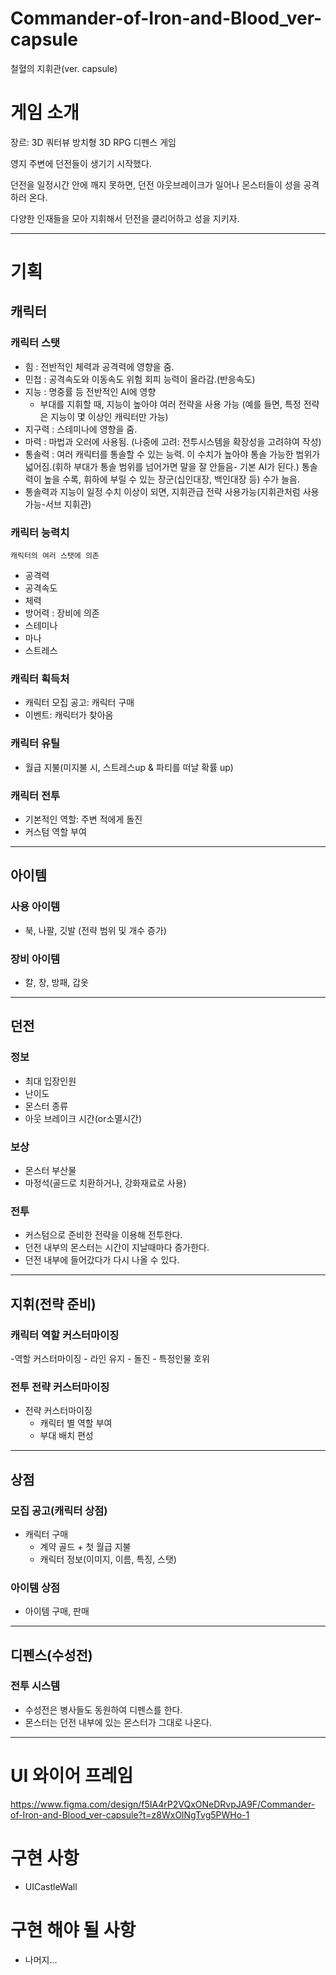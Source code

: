 # Commander-of-Iron-and-Blood_ver-capsule
 철혈의 지휘관(ver. capsule)

# 게임 소개
 
장르: 3D 쿼터뷰 방치형 3D RPG 디펜스 게임

영지 주변에 던전들이 생기기 시작했다.

던전을 일정시간 안에 깨지 못하면, 던전 아웃브레이크가 일어나 몬스터들이 성을 공격하러 온다.

다양한 인재들을 모아 지휘해서 던전을 클리어하고 성을 지키자.



---
# 기획
## 캐릭터
### 캐릭터 스탯
- 힘 : 전반적인 체력과 공격력에 영향을 줌.
- 민첩 : 공격속도와 이동속도 위험 회피 능력이 올라감.(반응속도)
- 지능 : 명중률 등 전반적인 AI에 영향
	+ 부대를 지휘할 때, 지능이 높아야 여러 전략을 사용 가능
		(예를 들면, 특정 전략은 지능이 몇 이상인 캐릭터만 가능)
- 지구력 : 스테미나에 영향을 줌.
- 마력 : 마법과 오러에 사용됨. (나중에 고려: 전투시스템을 확장성을 고려햐여 작성)
- 통솔력 : 여러 캐릭터를 통솔할 수 있는 능력.
	이 수치가 높아야 통솔 가능한 범위가 넓어짐.(휘하 부대가 통솔 범위를 넘어가면 말을 잘 안들음- 기본 AI가 된다.)
	통솔력이 높을 수록, 휘하에 부릴 수 있는 장군(십인대장, 백인대장 등) 수가 늘음.
- 통솔력과 지능이 일정 수치 이상이 되면, 지휘관급 전략 사용가능(지휘관처럼 사용 가능-서브 지휘관)

### 캐릭터 능력치
	캐릭터의 여러 스탯에 의존
- 공격력
- 공격속도
- 체력
- 방어력 : 장비에 의존
- 스테미나
- 마나
- 스트레스

### 캐릭터 획득처
- 캐릭터 모집 공고: 캐릭터 구매
- 이벤트: 캐릭터가 찾아옴

### 캐릭터 유틸
- 월급 지불(미지불 시, 스트레스up & 파티를 떠날 확률 up)

### 캐릭터 전투
- 기본적인 역할: 주변 적에게 돌진
- 커스텀 역할 부여

---
## 아이템
### 사용 아이템
- 북, 나팔, 깃발 (전략 범위 및 개수 증가)
### 장비 아이템
- 칼, 창, 방패, 갑옷

---
## 던전
### 정보
- 최대 입장인원
- 난이도
- 몬스터 종류
- 아웃 브레이크 시간(or소멸시간)

### 보상
- 몬스터 부산물
- 마정석(골드로 치환하거나, 강화재료로 사용)

### 전투
- 커스텀으로 준비한 전략을 이용해 전투한다.
- 던전 내부의 몬스터는 시간이 지날때마다 증가한다.
- 던전 내부에 들어갔다가 다시 나올 수 있다.

---
## 지휘(전략 준비)
### 캐릭터 역할 커스터마이징
-역할 커스터마이징
	- 라인 유지
	- 돌진
	- 특정인물 호위
### 전투 전략 커스터마이징
- 전략 커스터마이징
	- 캐릭터 별 역할 부여
	- 부대 배치 편성

---
## 상점
### 모집 공고(캐릭터 상점)
- 캐릭터 구매
	- 계약 골드 + 첫 월급 지불
	- 캐릭터 정보(이미지, 이름, 특징, 스탯)
### 아이템 상점
- 아이템 구매, 판매

---
## 디펜스(수성전)
### 전투 시스템
- 수성전은 병사들도 동원하여 디펜스를 한다.
- 몬스터는 던전 내부에 있는 몬스터가 그대로 나온다.

---
# UI 와이어 프레임
  https://www.figma.com/design/f5IA4rP2VQxONeDRvpJA9F/Commander-of-Iron-and-Blood_ver-capsule?t=z8WxOlNgTvg5PWHo-1
  
# 구현 사항
- UICastleWall
# 구현 해야 될 사항
- 나머지...

